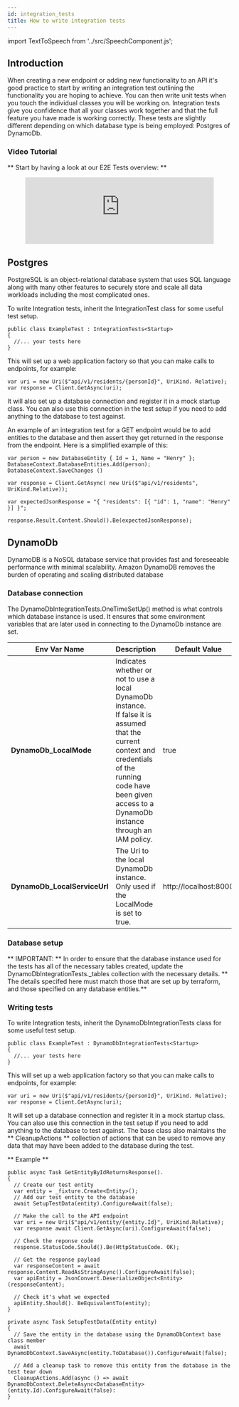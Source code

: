 ```yaml
---
id: integration_tests
title: How to write integration tests
---
```


import TextToSpeech from '../src/SpeechComponent.js';

<TextToSpeech>

## Introduction

When creating a new endpoint or adding new functionality to an API it's good practice to start by writing an integration test outlining the functionality you are hoping to achieve. You can then write unit tests when you touch the individual classes you will be working on. Integration tests give you confidence that all your classes work together and that the full feature you have made is working correctly. These tests are slightly different depending on which database type is being employed: Postgres of DynamoDb.

### Video Tutorial

** Start by having a look at our E2E Tests overview: **

<figure class="video-container">
  <iframe width="100%" src="https://www.youtube.com/embed/6QHeDl3KC7o" title="YouTube video player" frameborder="0" allow="accelerometer; autoplay; clipboard-write; encrypted-media; gyroscope; picture-in-picture" allowfullscreen></iframe>
</figure>

## Postgres

PostgreSQL is an object-relational database system that uses SQL language along with many other features to securely store and scale all data workloads including the most complicated ones.

To write Integration tests, inherit the IntegrationTest class for some useful test setup.

```dotnet
public class ExampleTest : IntegrationTests<Startup>
{
  //... your tests here
}
```

This will set up a web application factory so that you can make calls to endpoints, for example:

```dotnet
var uri = new Uri($"api/v1/residents/{personId}", UriKind. Relative);
var response = Client.GetAsync(uri);
```

It will also set up a database connection and register it in a mock startup class. You can also use this connection in the test setup if you need to add anything to the database to test against.

An example of an integration test for a GET endpoint would be to add entities to the database and then assert they get returned in the response from the endpoint. Here is a simplified example of this:

```dotnet
var person = new DatabaseEntity { Id = 1, Name = "Henry" };
DatabaseContext.DatabaseEntities.Add(person);
DatabaseContext.SaveChanges ()

var response = Client.GetAsync( new Uri($"api/v1/residents", UriKind.Relative));

var expectedJsonResponse = "{ "residents": [{ "id": 1, "name": "Henry" }] }";

response.Result.Content.Should().Be(expectedJsonResponse);
```

## DynamoDb

DynamoDB is a NoSQL database service that provides fast and foreseeable performance with minimal scalability. Amazon DynamoDB removes the burden of operating and scaling distributed database

### Database connection

The DynamoDbIntegrationTests.OneTimeSetUp() method is what controls which database instance is used. It ensures that some environment variables that are later used in connecting to the DynamoDb instance are set.

| Env Var Name | Description | Default Value |
| ------------ | ----------- | ------------- |
| **DynamoDb_LocalMode** | Indicates whether or not to use a local DynamoDb instance.<br/>If false it is assumed that the current context and credentials of the running code have been given access to a DynamoDb instance through an IAM policy. | true |
| **DynamoDb_LocalServiceUrl** | The Uri to the local DynamoDb instance.<br/>Only used if the LocalMode is set to true. | http://localhost:8000 |

### Database setup

** IMPORTANT: ** In order to ensure that the database instance used for the tests has all of the necessary tables created, update the DynamoDbIntegrationTests._tables collection with the necessary details. ** The details specifed here must match those that are set up by terraform, and those specified on any database entities.**

### Writing tests

To write Integration tests, inherit the DynamoDbIntegrationTests class for some useful test setup.

```dotnet
public class ExampleTest : DynamoDbIntegrationTests<Startup>
{
  //... your tests here
}
```

This will set up a web application factory so that you can make calls to endpoints, for example:

```dotnet
var uri = new Uri($"api/v1/residents/{personId}", UriKind. Relative);
var response = Client.GetAsync(uri);
```

It will set up a database connection and register it in a mock startup class. You can also use this connection in the test setup if you need to add anything to the database to test against. The base class also maintains the ** CleanupActions  ** collection of actions that can be used to remove any data that may have been added to the database during the test.

** Example **

```dotnet
public async Task GetEntityByIdReturnsResponse().
{
  // Create our test entity
  var entity = _fixture.Create<Entity>();
  // Add our test entity to the database
  await SetupTestData(entity).ConfigureAwait(false);

  // Make the call to the API endpoint
  var uri = new Uri($"api/v1/entity/{entity.Id}", UriKind.Relative);
  var response await Client.GetAsync(uri).ConfigureAwait(false);
  
  // Check the reponse code
  response.StatusCode.Should().Be(HttpStatusCode. OK);

  // Get the response payload
  var responseContent = await response.Content.ReadAsStringAsync().ConfigureAwait(false);
  var apiEntity = JsonConvert.DeserializeObject<Entity>(responseContent);

  // Check it's what we expected
  apiEntity.Should(). BeEquivalentTo(entity);
}

private async Task SetupTestData(Entity entity)
{
  // Save the entity in the database using the DynamoDbContext base class member
  await DynamoDbContext.SaveAsync(entity.ToDatabase()).ConfigureAwait(false);

  // Add a cleanup task to remove this entity from the database in the test tear down
  CleanupActions.Add(async () => await DynamoDbContext.DeleteAsync<DatabaseEntity>(entity.Id).ConfigureAwait(false):
}
```
</TextToSpeech>